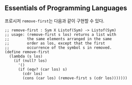 ## Essentials of Programming Languages

프로시저 ```remove-first```는 다음과 같이 구현할 수 있다.

```
;; remove-first : Sym X Listof(Sym) -> Listof(Sym)
;; usage: (remove-first s los) returns a list with
;;        the same elements arranged in the same
;;        order as los, except that the first
;;        occurrence of the symbol s in removed.
(define remove-first
  (lambda (s los)
    (if (null? los)
      '()
      (if (eqv? (car los) s)
        (cdr los)
        (cons (car los) (remove-first s (cdr los)))))))
```
